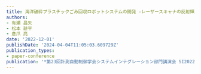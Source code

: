 ```yaml
---
title: 海洋破砕プラスチックごみ回収ロボットシステムの開発 -レーザースキャナの反射輝度によるごみ検出とロボットの誘導-
authors:
- 有瀬 昌矢
- 松本 耕平
- 倉爪 亮
date: '2022-12-01'
publishDate: '2024-04-04T11:05:03.609729Z'
publication_types:
- paper-conference
publication: '*第23回計測自動制御学会システムインテグレーション部門講演会 SI2022*'
---
```

